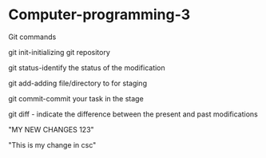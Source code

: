 # Computer-programming-3


Git commands

git init-initializing git repository

git status-identify the status of the modification

git add-adding file/directory to for staging

git commit-commit your task in the stage

git diff - indicate the difference between the present and past modifications


"MY NEW CHANGES 123"


"This is my change in csc"
